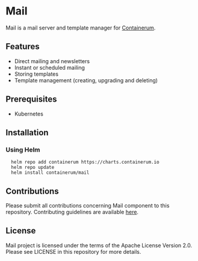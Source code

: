 # Mail

Mail is a mail server and template manager for [Containerum](https://github.com/containerum/containerum).

## Features
* Direct mailing and newsletters
* Instant or scheduled mailing
* Storing templates
* Template management (creating, upgrading and deleting)

## Prerequisites
* Kubernetes

## Installation

### Using Helm

```
  helm repo add containerum https://charts.containerum.io
  helm repo update
  helm install containerum/mail
```

## Contributions
Please submit all contributions concerning Mail component to this repository. Contributing guidelines are available [here](https://github.com/containerum/containerum/blob/master/CONTRIBUTING.md).

## License
Mail project is licensed under the terms of the Apache License Version 2.0. Please see LICENSE in this repository for more details.
